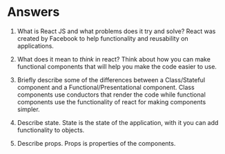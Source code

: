 # Answers

1.  What is React JS and what problems does it try and solve?
React was created by Facebook to help functionality and reusability on applications.

1.  What does it mean to _think_ in react? Think about how you can make functional components that will help you make the code easier to use. 

1.  Briefly describe some of the differences between a Class/Stateful component and a Functional/Presentational component. Class components use conductors that render the code while functional components use the functionality of react for making components simpler.

1.  Describe state. State is the state of the application, with it you can add functionality to objects.

1.  Describe props. Props is properties of the components.
